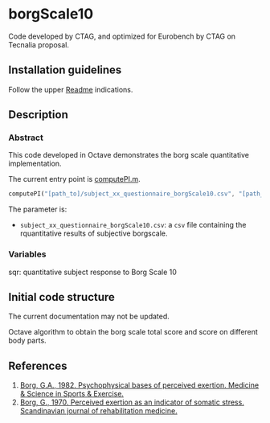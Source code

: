 # borgScale10

Code developed by CTAG, and optimized for Eurobench by CTAG on Tecnalia
proposal.

## Installation guidelines

Follow the upper [Readme](../README.md) indications.

## Description

### Abstract
This code developed in Octave demonstrates the borg scale quantitative implementation.

The current entry point is [computePI.m](computePI.m).

```octave
computePI("[path_to]/subject_xx_questionnaire_borgScale10.csv", "[path_to]/")
```

The parameter is:

- `subject_xx_questionnaire_borgScale10.csv`: a `csv` file containing the rquantitative results of subjective borgscale. 

### Variables

sqr: quantitative subject response to Borg Scale 10

## Initial code structure

The current documentation may not be updated.

Octave algorithm to obtain the borg scale total score and score on different body parts. 


## References
1. [Borg, G.A., 1982. Psychophysical bases of perceived exertion. Medicine & Science in Sports & Exercise.](https://psycnet.apa.org/record/2018-29835-001)
2. [Borg, G., 1970. Perceived exertion as an indicator of somatic stress. Scandinavian journal of rehabilitation medicine.](https://psycnet.apa.org/record/2018-29834-001)
